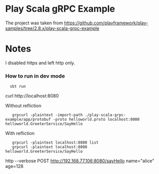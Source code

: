 # Play Scala gRPC Example

The project was taken from https://github.com/playframework/play-samples/tree/2.8.x/play-scala-grpc-example


# Notes

I disabled https and left http only.


### How to run in dev mode

```
  sbt run 
```

curl http://localhost:8080


Without refliction

```      
   grpcurl -plaintext -import-path ./play-scala-grpc-example/app/protobuf -proto helloworld.proto localhost:8080 helloworld.GreeterService/SayHello
```



With refliction

```
   grpcurl -plaintext localhost:8080 list
   grpcurl -plaintext localhost:8080 helloworld.GreeterService/SayHello
``` 
    

http --verbose POST http://192.168.77.106:8080/sayHello name="alice" age=128
    
    

